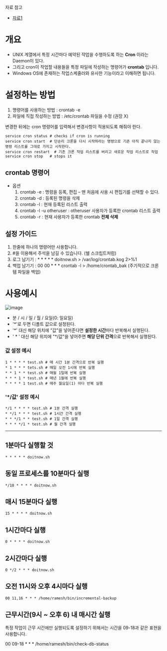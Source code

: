 자료 참고
- [자료1](https://happist.com/553442/%EC%84%9C%EB%B2%84%EC%97%90%EC%84%9C-%EC%9E%90%EB%8F%99-%EC%8B%A4%ED%96%89%EC%9D%84-%EA%B0%80%EB%8A%A5%EC%BC%80-%ED%95%B4%EC%A3%BC%EB%8A%94-crontab%ED%81%AC%EB%A1%A0%ED%83%AD-%EC%84%A4%EC%A0%95)


# 개요
- UNIX 계열에서 특정 시간마다 예약된 작업을 수행하도록 하는 **Cron** 이라는 Daemon이 있다.
- 그리고 cron이 작업할 내용들을 특정 파일에 작성하는 명령어가 **crontab** 입니다.
- Windows OS에 존재하는 작업스케줄러와 유사한 기능이라고 이해하면 됩니다. 


# 설정하는 방법
1) 명령어를 사용하는 방법 : crontab -e
2) 파일에 직접 작성하는 방법 : /etc/crontab 파일을 수정 (권장 X) 

변경한 뒤에는 cron 명령어를 입력해서 변경사항이 적용되도록 해줘야 한다. 
```
service cron status # checks if cron is running
service cron start  # 단순리 크론을 다시 시작하라는 명령으로 기존 아직 끝나지 않는 명령 리스트를 그대로 가지고 시작한다.  
service cron restart  # 기존 크론 작업 리스트를 버리고 새로운 작업 리스트로 작업
service cron stop   # stops it
```

## crontab 명령어
- 옵션
  1) crontab -e : 명령을 등록, 편집 – 맨 처음에 사용 시 편집기를 선택할 수 있다.
  2) crontab -d : 등록된 명령을 삭제
  3) crontab -l : 현재 등록된 리스트 출력
  4) crontab -l -u otheruser : otheruser 사용자가 등록한 crontab 리스트 출력
  5) crontab -r : 현재 사용자가 등록한 crontab **전체 삭제**


## 설정 가이드
1) 한줄에 하나의 명령어만 사용합니다. 
2) #을 이용해서 주석을 남길 수 있습니다. (쉘 스크립트처럼)
3) 로그 남기기 : * * * * * doitnow.sh > /var/log/crontab.kog 2>%1
4) 백업 남기기 : 00 00 * * * crontab -l > /home/crontab_bak (주기적으로 크론템 파일을 백업)


# 사용예시
![image](https://user-images.githubusercontent.com/24216471/137835528-21ab0ba0-1eeb-4e87-8e88-36394c6f1fba.png)

- 분 / 시 / 일 / 월 / 요일(0: 일요일)
- '*'로 두면 디폴트 값으로 설정된다.
- '*' 대신 해당 위치에 "값"을 넣어준다면 **설정한 시간**마다 반복해서 실행된다. 
- ' * ' 대신 해당 위치에 "*/값"을 넣어주면 **해당 단위 간격**으로 반복해서 실행된다. 

### 값 설정 예시
```
1 * * * * test.sh # 매 시간 1분 간격으로 반복 실행
* 1 * * * tets.sh # 매일 오전 1시에 반복 실행
* * 1 * * test.sh # 매월 1일에 반복 실행
* * * 1 * test.sh # 매년 1월에 반복 실행
* * * * 1 test.sh # 매주 월요일(1) 마다 반복 실행
```

### '*/값' 설정 예시
```
*/1 * * * * test.sh # 1분 간격 실행
* */1 * * * test.sh # 1시간 간격 실행
* * */1 * * test.sh # 1일 간격 실행
* * * */1 * test.sh # 월 간격 실행
```

---------------
## 1분마다 실행할 것
```
* * * * * doitnow.sh
```

## 동일 프로세스를 10분마다 실행
```
*/10 * * * * doitnow.sh
```
## 매시 15분마다 실행
```
15 * * * * doitnow.sh
```
## 1시간마다 실행
```
0 * * * * doitnow.sh
```
## 2시간마다 실행
```
0 */2 * * * doitnow.sh
```
## 오전 11시와 오후 4시마다 실행
```
00 11,16 * * * /home/ramesh/bin/incremental-backup
```
## 근무시간(9시 ~ 오후 6) 내 매시간 실행
특정 작업이 근무 시간에만 실행되도록 설정하기 위해서는 시간을 09-18과 같은 표현을 사용합니다.

00 09-18 * * * /home/ramesh/bin/check-db-status
